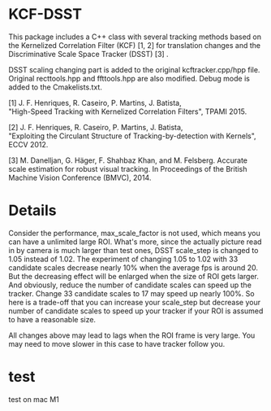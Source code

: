 # KCF-DSST

This package includes a C++ class with several tracking methods based on the Kernelized Correlation Filter (KCF) [1, 2] for translation changes and the Discriminative Scale Space Tracker (DSST) [3] .   

DSST scaling changing part is added to the original kcftracker.cpp/hpp file. Original recttools.hpp and ffttools.hpp are also modified. Debug mode is added to the Cmakelists.txt.

[1] J. F. Henriques, R. Caseiro, P. Martins, J. Batista,   
"High-Speed Tracking with Kernelized Correlation Filters", TPAMI 2015.

[2] J. F. Henriques, R. Caseiro, P. Martins, J. Batista,   
"Exploiting the Circulant Structure of Tracking-by-detection with Kernels", ECCV 2012.

[3] M. Danelljan, G. Häger, F. Shahbaz Khan, and M. Felsberg. Accurate scale estimation for robust visual tracking. In Proceedings of the British Machine Vision Conference (BMVC), 2014.

# Details

Consider the performance, max_scale_factor is not used, which means you can have a unlimited large ROI. What's more, since the actually picture read in by camera is much larger than test ones, DSST scale_step is changed to 1.05 instead of 1.02. The experiment of changing 1.05 to 1.02 with 33 candidate scales decrease nearly 10% when the average fps is around 20. But the decreasing effect will be enlarged when the size of ROI gets larger. And obviously, reduce the number of candidate scales can speed up the tracker. Change 33 candidate scales to 17 may speed up nearly 100%. So here is a trade-off that you can increase your scale_step but decrease your number of candidate scales to speed up your tracker if your ROI is assumed to have a reasonable size.

All changes above may lead to lags when the ROI frame is very large. You may need to move slower in this case to have tracker follow you.

# test
test on mac M1